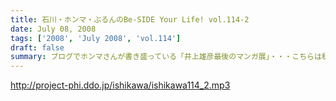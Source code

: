 ```yaml
---
title: 石川・ホンマ・ぶるんのBe-SIDE Your Life! vol.114-2
date: July 08, 2008
tags: ['2008', 'July 2008', 'vol.114']
draft: false
summary: ブログでホンマさんが書き盛っている「井上雄彦最後のマンガ展」・・・こちらは私、NAMAEが『これを見ずして井上雄彦は語れないっすよ〜』と、けしかけたシロモノで、結局、三日間かけてやっと入場できたようですね。ちなみに私は、３時間並ぶ…という大人びた行動をしました。ビーサイ本編では語ることができないのでせめてここでも…NAMAE
---
```


http://project-phi.ddo.jp/ishikawa/ishikawa114_2.mp3
